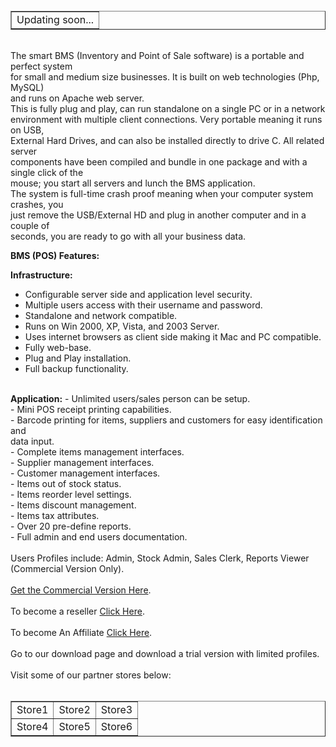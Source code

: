 <br>
<table border='1'>
<blockquote><tr>
<td>Updating soon...</td>
</blockquote><blockquote></tr>
</table>
<br>
The smart BMS (Inventory and Point of Sale software) is a portable and perfect system<br>
for small and medium size businesses. It is built on web technologies (Php, MySQL)<br>
and runs on Apache web server.<br>
This is fully plug and play, can run standalone on a single PC or in a network<br>
environment with multiple client connections. Very portable meaning it runs on USB,<br>
External Hard Drives, and can also be installed directly to drive C. All related server<br>
components have been compiled and bundle in one package and with a single click of the<br>
mouse; you start all servers and lunch the BMS application.<br>
The system is full-time crash proof meaning when your computer system crashes, you<br>
just remove the USB/External HD and plug in another computer and in a couple of<br>
seconds, you are ready to go with all your business data.</blockquote>

<b>BMS (POS) Features:</b>

<b>Infrastructure:</b>
- Configurable server side and application level security.<br>
- Multiple users access with their username and password.<br>
- Standalone and network compatible.<br>
- Runs on Win 2000, XP, Vista, and 2003 Server.<br>
- Uses internet browsers as client side making it Mac and PC compatible.<br>
- Fully web-base.<br>
- Plug and Play installation.<br>
- Full backup functionality.<br>
<br>
<b>Application:</b>
- Unlimited users/sales person can be setup.<br>
- Mini POS receipt printing capabilities.<br>
- Barcode printing for items, suppliers and customers for easy identification and<br>
data input.<br>
- Complete items management interfaces.<br>
- Supplier management interfaces.<br>
- Customer management interfaces.<br>
- Items out of stock status.<br>
- Items reorder level settings.<br>
- Items discount management.<br>
- Items tax attributes.<br>
- Over 20 pre-define reports.<br>
- Full admin and end users documentation.<br>
<br>
Users Profiles include: Admin, Stock Admin, Sales Clerk, Reports Viewer (Commercial Version Only).<br>
<br>
<a href='http://www.shareit.com/product.html?productid=300380090'>Get the Commercial Version Here</a>.<br>
<br>
To become a reseller <a href='https://secure.shareit.com/shareit/reseller/signup.html?publisherid=200113741&md5=76fbffe36515f426b6e44ac610ec4b26&languageid=1'>Click Here</a>.<br>
<br>
To become An Affiliate <a href='https://cp.shareit.com/shareit/affiliates/signup.html?publisherid=200113741&md5=46b37359fd8cdd4ee4ece090086380b4'>Click Here</a>.<br>
<br>
Go to our download page and download a trial version with limited profiles.<br>
<br>
Visit some of our partner stores below:<br>
<br>
<table border='1'>
<blockquote><tr>
<td>Store1</td>
<td>Store2</td>
<td>Store3</td>
</blockquote><blockquote></tr>
<tr>
<blockquote><td>Store4</td>
<td>Store5</td>
<td>Store6</td>
</blockquote></tr></blockquote>

</table>